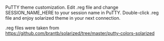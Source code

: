 PuTTY theme customization.
Edit .reg file and change SESSION_NAME_HERE to your session name in PuTTY.
Double-click .reg file and enjoy solarized theme in your next connection.

.reg files were taken from
https://github.com/brantb/solarized/tree/master/putty-colors-solarized
